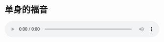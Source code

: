# 单身的福音

<audio style="width: 100%;" preload="false" controls controlslist="nodownload"><source src="//cdn.simai.ml/audio/mp3/old/12365.mp3" type="audio/mpeg">Your browser does not support the audio element.</audio>


